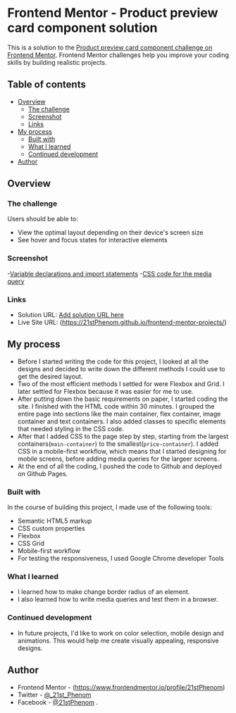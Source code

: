 # Frontend Mentor - Product preview card component solution

This is a solution to the [Product preview card component challenge on Frontend Mentor](https://www.frontendmentor.io/challenges/product-preview-card-component-GO7UmttRfa). Frontend Mentor challenges help you improve your coding skills by building realistic projects. 

## Table of contents

- [Overview](#overview)
  - [The challenge](#the-challenge)
  - [Screenshot](#screenshot)
  - [Links](#links)
- [My process](#my-process)
  - [Built with](#built-with)
  - [What I learned](#what-i-learned)
  - [Continued development](#continued-development)
- [Author](#author)

## Overview

### The challenge

Users should be able to:

- View the optimal layout depending on their device's screen size
- See hover and focus states for interactive elements

### Screenshot
-[Variable declarations and import statements](./var-declaration.jpg)
-[CSS code for the media query](./media-queries.jpg)


### Links

- Solution URL: [Add solution URL here](https://www.frontendmentor.io/solutions/product-preview-component-using-css-flexbox-DcuEesOOJp)
- Live Site URL: (https://21stPhenom.github.io/frontend-mentor-projects/)

## My process
- Before I started writing the code for this project, I looked at all the designs and decided to write down the different methods I could use to get the desired layout.
- Two of the most efficient methods I settled for were Flexbox and Grid. I later settled for Flexbox because it was easier for me to use. 
- After putting down the basic requirements on paper, I started coding the site. I finished with the HTML code within 30 minutes. I grouped the entire page into sections like the main container, flex container, image container and text containers. I also added classes to specific elements that needed styling in the CSS code.
- After that I added CSS to the page step by step, starting from the largest containers(`main-container`) to the smallest(`price-container`). I added CSS in a mobile-first workflow, which means that I started designing for mobile screens, before adding media queries for the largeer screens.
- At the end of all the coding, I pushed the code to Github and deployed on Github Pages.

### Built with
In the course of building this project, I made use of the following tools:
- Semantic HTML5 markup
- CSS custom properties
- Flexbox
- CSS Grid
- Mobile-first workflow
- For testing the responsiveness, I used Google Chrome developer Tools

### What I learned
- I learned how to make change border radius of an element.
- I also learned how to write media queries and test them in a browser.

### Continued development
- In future projects, I'd like to work on color selection, mobile design and animations. This would help me create visually appealing, responsive designs.

## Author

- Frontend Mentor - (https://www.frontendmentor.io/profile/21stPhenom)
- Twitter - [@_21st_Phenom](https://www.twitter.com/_21st_Phenom)
- Facebook - [@21stPhenom](https://www.facebook.com/21stPhenom)
.
